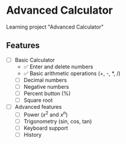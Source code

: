 # Advanced Calculator

Learning project "Advanced Calculator"

## Features

- [ ] Basic Calculator
  - &#9989; Enter and delete numbers
  - &#9989; Basic arithmetic operations (+, -, \*, /)
  - [ ] Decimal numbers
  - [ ] Negative numbers
  - [ ] Percent button (%)
  - [ ] Square root
- [ ] Advanced features
  - [ ] Power ($x^{2}$ and $x^{n}$)
  - [ ] Trigonometry (sin, cos, tan)
  - [ ] Keyboard support
  - [ ] History
